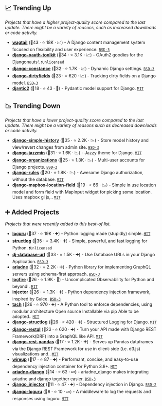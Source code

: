 ## 📈 Trending Up

_Projects that have a higher project-quality score compared to the last update. There might be a variety of reasons, such as increased downloads or code activity._

- <b><a href="https://github.com/wagtail/wagtail">wagtail</a></b> (🥇43 ·  ⭐ 18K · 📈) - A Django content management system focused on flexibility and user experience. <code><a href="http://bit.ly/3aKzpTv">BSD-3</a></code>
- <b><a href="https://github.com/jazzband/django-oauth-toolkit">django-oauth-toolkit</a></b> (🥇34 ·  ⭐ 3.1K · 📈) - OAuth2 goodies for the Djangonauts!. <code>❗Unlicensed</code>
- <b><a href="https://github.com/jazzband/django-constance">django-constance</a></b> (🥈32 ·  ⭐ 1.7K · 📈) - Dynamic Django settings. <code><a href="http://bit.ly/3aKzpTv">BSD-3</a></code>
- <b><a href="https://github.com/romgar/django-dirtyfields">django-dirtyfields</a></b> (🥉23 ·  ⭐ 620 · 📈) - Tracking dirty fields on a Django model. <code><a href="http://bit.ly/3aKzpTv">BSD-3</a></code>
- <b><a href="https://github.com/jonathan-s/djantic2">djantic2</a></b> (🥉18 ·  ⭐ 43 · 🐣) - Pydantic model support for Django. <code><a href="http://bit.ly/34MBwT8">MIT</a></code>

## 📉 Trending Down

_Projects that have a lower project-quality score compared to the last update. There might be a variety of reasons such as decreased downloads or code activity._

- <b><a href="https://github.com/jazzband/django-simple-history">django-simple-history</a></b> (🥈35 ·  ⭐ 2.2K · 📉) - Store model history and view/revert changes from admin site. <code><a href="http://bit.ly/3aKzpTv">BSD-3</a></code>
- <b><a href="https://github.com/farridav/django-jazzmin">django-jazzmin</a></b> (🥈31 ·  ⭐ 1.6K · 📉) - Jazzy theme for Django. <code><a href="http://bit.ly/34MBwT8">MIT</a></code>
- <b><a href="https://github.com/bennylope/django-organizations">django-organizations</a></b> (🥉25 ·  ⭐ 1.3K · 📉) - Multi-user accounts for Django projects. <code><a href="http://bit.ly/3rqEWVr">BSD-2</a></code>
- <b><a href="https://github.com/dfunckt/django-rules">django-rules</a></b> (🥇20 ·  ⭐ 1.8K · 📉) - Awesome Django authorization, without the database. <code><a href="http://bit.ly/34MBwT8">MIT</a></code>
- <b><a href="https://github.com/simon-the-shark/django-mapbox-location-field">django-mapbox-location-field</a></b> (🥉19 ·  ⭐ 66 · 📉) - Simple in use location model and form field with MapInput widget for picking some location. Uses mapbox gl js,.. <code><a href="http://bit.ly/34MBwT8">MIT</a></code>

## ➕ Added Projects

_Projects that were recently added to this best-of list._

- <b><a href="https://github.com/Delgan/loguru">loguru</a></b> (🥇37 ·  ⭐ 19K · ➕) - Python logging made (stupidly) simple. <code><a href="http://bit.ly/34MBwT8">MIT</a></code>
- <b><a href="https://github.com/hynek/structlog">structlog</a></b> (🥈35 ·  ⭐ 3.4K · ➕) - Simple, powerful, and fast logging for Python. <code>❗Unlicensed</code>
- <b><a href="https://github.com/jazzband/dj-database-url">dj-database-url</a></b> (🥇33 ·  ⭐ 1.5K · ➕) - Use Database URLs in your Django Application. <code><a href="http://bit.ly/3aKzpTv">BSD-3</a></code>
- <b><a href="https://github.com/mirumee/ariadne">ariadne</a></b> (🥈32 ·  ⭐ 2.2K · ➕) - Python library for implementing GraphQL servers using schema-first approach. <code><a href="http://bit.ly/3aKzpTv">BSD-3</a></code>
- <b><a href="https://github.com/pydantic/logfire">logfire</a></b> (🥉26 ·  ⭐ 1.9K · 🐣) - Uncomplicated Observability for Python and beyond!. <code><a href="http://bit.ly/34MBwT8">MIT</a></code>
- <b><a href="https://github.com/python-injector/injector">injector</a></b> (🥇26 ·  ⭐ 1.3K · ➕) - Python dependency injection framework, inspired by Guice. <code><a href="http://bit.ly/3aKzpTv">BSD-3</a></code>
- <b><a href="https://github.com/gauge-sh/tach">tach</a></b> (🥇26 ·  ⭐ 970 · ➕) - A Python tool to enforce dependencies, using modular architecture Open source Installable via pip Able to be adopted.. <code><a href="http://bit.ly/34MBwT8">MIT</a></code>
- <b><a href="https://github.com/jrobichaud/django-structlog">django-structlog</a></b> (🥉26 ·  ⭐ 420 · ➕) - Structured Logging for Django. <code><a href="http://bit.ly/34MBwT8">MIT</a></code>
- <b><a href="https://github.com/yezyilomo/django-restql">django-restql</a></b> (🥉23 ·  ⭐ 620 · ➕) - Turn your API made with Django REST Framework(DRF) into a GraphQL like API. <code><a href="http://bit.ly/34MBwT8">MIT</a></code>
- <b><a href="https://github.com/wq/django-rest-pandas">django-rest-pandas</a></b> (🥉17 ·  ⭐ 1.2K · ➕) - Serves up Pandas dataframes via the Django REST Framework for use in client-side (i.e. d3.js) visualizations and.. <code><a href="http://bit.ly/34MBwT8">MIT</a></code>
- <b><a href="https://github.com/maldoinc/wireup">wireup</a></b> (🥉17 ·  ⭐ 87 · ➕) - Performant, concise, and easy-to-use dependency injection container for Python 3.8+. <code><a href="http://bit.ly/34MBwT8">MIT</a></code>
- <b><a href="https://github.com/mirumee/ariadne-django">ariadne-django</a></b> (🥉14 ·  ⭐ 63 · 💤) - ariadne_django makes integrating ariadne and django together easier. <code><a href="http://bit.ly/3aKzpTv">BSD-3</a></code>
- <b><a href="https://github.com/blubber/django_injector">django_injector</a></b> (🥉11 ·  ⭐ 47 · ➕) - Dependency injection in Django. <code><a href="http://bit.ly/3rqEWVr">BSD-2</a></code>
- <b><a href="https://github.com/tarsil/django-loguru">django-loguru</a></b> (🥉8 ·  ⭐ 10 · 💤) - A middleware to log the requests and responses using loguru. <code><a href="http://bit.ly/34MBwT8">MIT</a></code>

